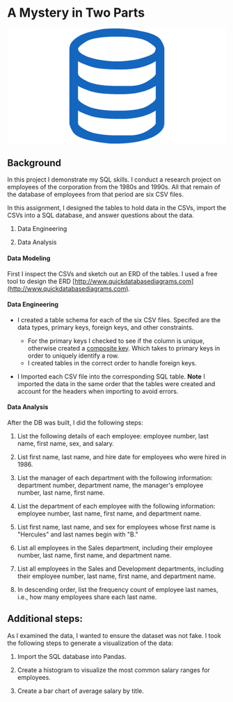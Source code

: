 # A Mystery in Two Parts

![sql.png](sql.png)

## Background

In this project I demonstrate my SQL skills.  I conduct a research project on employees of the corporation from the 1980s and 1990s. All that remain of the database of employees from that period are six CSV files.

In this assignment, I designed the tables to hold data in the CSVs, import the CSVs into a SQL database, and answer questions about the data.

1. Data Engineering

3. Data Analysis

#### Data Modeling

First I inspect the CSVs and sketch out an ERD of the tables. I used a free tool to design the ERD [http://www.quickdatabasediagrams.com](http://www.quickdatabasediagrams.com).

#### Data Engineering

* I created a table schema for each of the six CSV files. Specifed are the data types, primary keys, foreign keys, and other constraints.

  * For the primary keys I checked to see if the column is unique, otherwise created a [composite key](https://en.wikipedia.org/wiki/Compound_key). Which takes to primary keys in order to uniquely identify a row.
  * I created tables in the correct order to handle foreign keys.

* I Imported each CSV file into the corresponding SQL table. **Note** I imported the data in the same order that the tables were created and account for the headers when importing to avoid errors.

#### Data Analysis

After the DB was built, I did the following steps:

1. List the following details of each employee: employee number, last name, first name, sex, and salary.

2. List first name, last name, and hire date for employees who were hired in 1986.

3. List the manager of each department with the following information: department number, department name, the manager's employee number, last name, first name.

4. List the department of each employee with the following information: employee number, last name, first name, and department name.

5. List first name, last name, and sex for employees whose first name is "Hercules" and last names begin with "B."

6. List all employees in the Sales department, including their employee number, last name, first name, and department name.

7. List all employees in the Sales and Development departments, including their employee number, last name, first name, and department name.

8. In descending order, list the frequency count of employee last names, i.e., how many employees share each last name.

## Additional steps:

As I examined the data, I wanted to ensure the dataset was not fake.  I took the following steps to generate a visualization of the data:

1. Import the SQL database into Pandas. 

2. Create a histogram to visualize the most common salary ranges for employees.

3. Create a bar chart of average salary by title.